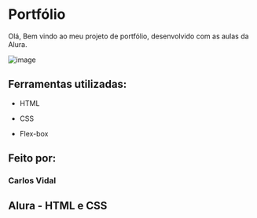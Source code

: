 

# Portfólio 
Olá, Bem vindo ao meu projeto de portfólio, desenvolvido com as aulas da Alura.

![image](https://user-images.githubusercontent.com/77756047/211304452-220fedf0-f91b-490f-8a65-a60ce860bc5c.png)

## Ferramentas utilizadas:

* HTML

* CSS

* Flex-box

## Feito por:

### Carlos Vidal 

## Alura - HTML e CSS



